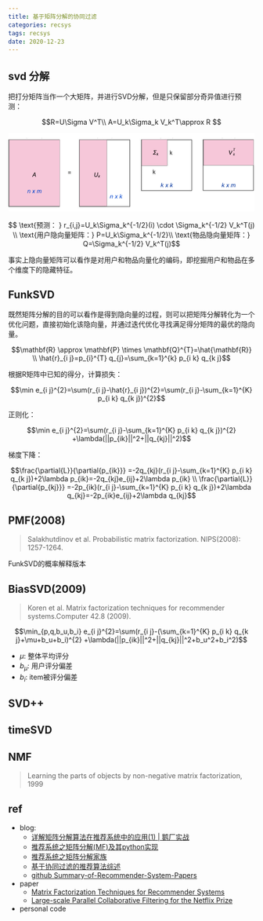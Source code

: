 ```yaml
---
title: 基于矩阵分解的协同过滤
categories: recsys
tags: recsys
date: 2020-12-23
---
```



## svd 分解

把打分矩阵当作一个大矩阵，并进行SVD分解，但是只保留部分奇异值进行预测：

$$R=U\Sigma V^T\\
A=U_k\Sigma_k V_k^T\approx R $$

![cf_mf](imgs/cf_mf.png)

$$ \text{预测： } r_{i,j}=U_k\Sigma_k^{-1/2}(i) \cdot \Sigma_k^{-1/2} V_k^T(j) \\
\text{用户隐向量矩阵：} P=U_k\Sigma_k^{-1/2}\\
\text{物品隐向量矩阵：} Q=\Sigma_k^{-1/2} V_k^T(j)$$

事实上隐向量矩阵可以看作是对用户和物品向量化的编码，即挖掘用户和物品在多个维度下的隐藏特征。

## FunkSVD

既然矩阵分解的目的可以看作是得到隐向量的过程，则可以把矩阵分解转化为一个优化问题，直接初始化该隐向量，并通过迭代优化寻找满足得分矩阵的最优的隐向量。

$$\mathbf{R} \approx \mathbf{P} \times \mathbf{Q}^{T}=\hat{\mathbf{R}}  \\
\hat{r}_{i j}=p_{i}^{T} q_{j}=\sum_{k=1}^{k} p_{i k} q_{k j}$$

根据R矩阵中已知的得分，计算损失：

$$\min e_{i j}^{2}=\sum(r_{i j}-\hat{r}_{i j})^{2}=\sum(r_{i j}-\sum_{k=1}^{K} p_{i k} q_{k j})^{2}$$

正则化：

$$\min e_{i j}^{2}=\sum(r_{i j}-\sum_{k=1}^{K} p_{i k} q_{k j})^{2} +\lambda(||p_{ik}||^2+||q_{kj}||^2)$$

梯度下降：

$$\frac{\partial{L}}{\partial{p_{ik}}} =-2q_{kj}(r_{i j}-\sum_{k=1}^{K} p_{i k} q_{k j})+2\lambda p_{ik}=-2q_{kj}e_{ij}+2\lambda p_{ik} \\
\frac{\partial{L}}{\partial{p_{kj}}} =-2p_{ik}(r_{i j}-\sum_{k=1}^{K} p_{i k} q_{k j})+2\lambda q_{kj}=-2p_{ik}e_{ij}+2\lambda q_{kj}$$

## PMF(2008)

> Salakhutdinov et al. Probabilistic matrix factorization. NIPS(2008): 1257-1264.

FunkSVD的概率解释版本

## BiasSVD(2009)

> Koren et al. Matrix factorization techniques for recommender systems.Computer 42.8 (2009).

$$\min_{p,q,b_u,b_i} e_{i j}^{2}=\sum(r_{i j}-(\sum_{k=1}^{K} p_{i k} q_{k j}+\mu+b_u+b_i)^{2} +\lambda(||p_{ik}||^2+||q_{kj}||^2+b_u^2+b_i^2)$$

- $\mu$: 整体平均评分 
- $b_\mu$: 用户评分偏差
- $b_i$: item被评分偏差

## SVD++

## timeSVD

## NMF

> Learning the parts of objects by non-negative matrix factorization, 1999

## ref

- blog:
    - [详解矩阵分解算法在推荐系统中的应用(1) | 鹅厂实战](https://zhuanlan.zhihu.com/p/69662980)
    - [推荐系统之矩阵分解(MF)及其python实现](https://blog.csdn.net/qq_43741312/article/details/97548944)
    - [推荐系统之矩阵分解家族](https://zhuanlan.zhihu.com/p/35262187)
    - [基于协同过滤的推荐算法综述](https://zhuanlan.zhihu.com/p/338582478)
    - [github Summary-of-Recommender-System-Papers](https://github.com/fuxuemingzhu/Summary-of-Recommender-System-Papers)
- paper
    - [Matrix Factorization Techniques for Recommender Systems]()
    - [Large-scale Parallel Collaborative Filtering for the Netflix Prize]()
- personal code


